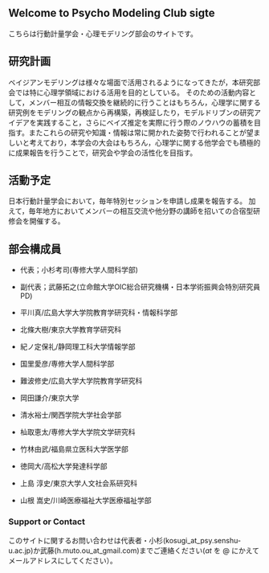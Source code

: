 ## Welcome to Psycho Modeling Club sigte

こちらは行動計量学会・心理モデリング部会のサイトです。

## 研究計画

ベイジアンモデリングは様々な場面で活用されるようになってきたが，本研究部会では特に心理学領域における活用を目的としている。
そのための活動内容として，メンバー相互の情報交換を継続的に行うことはもちろん，心理学に関する研究例をモデリングの観点から再構築，再検証したり，モデルドリブンの研究アイデアを実践すること，さらにベイズ推定を実際に行う際のノウハウの蓄積を目指す。またこれらの研究や知識・情報は常に開かれた姿勢で行われることが望ましいと考えており，本学会の大会はもちろん，心理学に関する他学会でも積極的に成果報告を行うことで，研究会や学会の活性化を目指す。

## 活動予定

日本行動計量学会において，毎年特別セッションを申請し成果を報告する。
加えて，毎年地方においてメンバーの相互交流や他分野の講師を招いての合宿型研修会を開催する。



## 部会構成員

+ 代表；小杉考司(専修大学人間科学部)
+ 副代表；武藤拓之(立命館大学OIC総合研究機構・日本学術振興会特別研究員PD)

+ 平川真/広島大学大学院教育学研究科・情報科学部
+ 北條大樹/東京大学教育学研究科
+ 紀ノ定保礼/静岡理工科大学情報学部
+ 国里愛彦/専修大学人間科学部
+ 難波修史/広島大学大学院教育学研究科
+ 岡田謙介/東京大学
+ 清水裕士/関西学院大学社会学部
+ 杣取恵太/専修大学大学院文学研究科
+ 竹林由武/福島県立医科大学医学部
+ 徳岡大/高松大学発達科学部
+ 上島 淳史/東京大学人文社会系研究科
+ 山根 嵩史/川崎医療福祉大学医療福祉学部

### Support or Contact

このサイトに関するお問い合わせは代表者・小杉(kosugi_at_psy.senshu-u.ac.jp)か武藤(h.muto.ou_at_gmail.com)までご連絡ください(_at_ を @ にかえてメールアドレスにしてください）。
